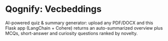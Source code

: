 # Qognify: Vecbeddings
AI-powered quiz & summary generator: upload any PDF/DOCX and this Flask app (LangChain + Cohere) returns an auto-summarized overview plus MCQs, short-answer and curiosity questions ranked by novelty.
